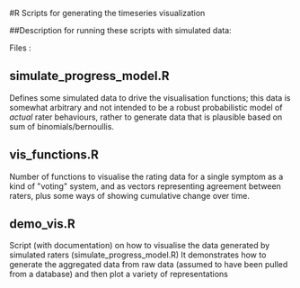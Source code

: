 #R Scripts for generating the timeseries visualization

##Description for running these scripts with simulated data:

Files :

simulate_progress_model.R
-------------------------
Defines some simulated data to drive the visualisation functions; this data is somewhat arbitrary and not intended to be a robust probabilistic model of *actual* rater behaviours, rather to generate data that is plausible based
on sum of binomials/bernoullis.

vis_functions.R
---------------
Number of functions to visualise the rating data for a single symptom as a kind of "voting" system,
and as vectors representing agreement between raters, plus some ways of showing cumulative change over time.

demo_vis.R
----------
Script (with documentation) on how to visualise the data generated by simulated raters (simulate_progress_model.R)
It demonstrates how to generate the aggregated data from raw data (assumed to have been pulled from a database) and then plot a variety of representations

